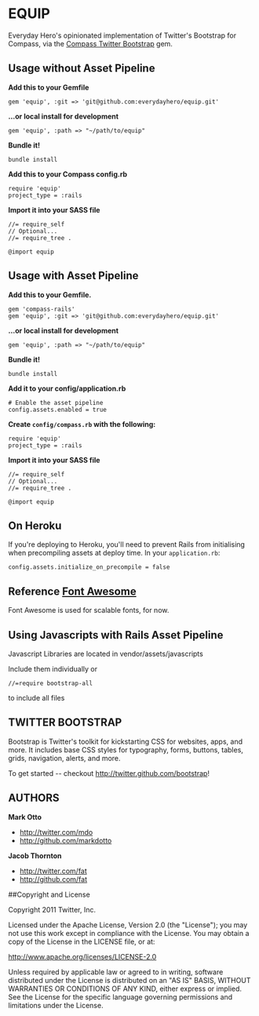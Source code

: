 # EQUIP

Everyday Hero's opinionated implementation of Twitter's Bootstrap for Compass, via the [Compass Twitter Bootstrap](https://github.com/vwall/compass-twitter-bootstrap) gem.

## Usage without Asset Pipeline

**Add this to your Gemfile**

    gem 'equip', :git => 'git@github.com:everydayhero/equip.git'

**...or local install for development**

    gem 'equip', :path => "~/path/to/equip"

**Bundle it!**

    bundle install

**Add this to your Compass config.rb**

    require 'equip'
    project_type = :rails

**Import it into your SASS file**

    //= require_self
    // Optional...
    //= require_tree .
    
    @import equip

## Usage with Asset Pipeline

**Add this to your Gemfile.**

    gem 'compass-rails'
    gem 'equip', :git => 'git@github.com:everydayhero/equip.git'

**...or local install for development**

    gem 'equip', :path => "~/path/to/equip"

**Bundle it!**

    bundle install

**Add it to your config/application.rb**
        
    # Enable the asset pipeline
    config.assets.enabled = true

**Create `config/compass.rb` with the following:**

    require 'equip'
    project_type = :rails

**Import it into your SASS file**

    //= require_self
    // Optional...
    //= require_tree .
    
    @import equip

## On Heroku

If you're deploying to Heroku, you'll need to prevent Rails from initialising when precompiling assets at deploy time. In your `application.rb`:

    config.assets.initialize_on_precompile = false

## Reference [Font Awesome](http://fortawesome.github.com/Font-Awesome/)

Font Awesome is used for scalable fonts, for now.

## Using Javascripts with Rails Asset Pipeline

Javascript Libraries are located in vendor/assets/javascripts

Include them individually or 

    //=require bootstrap-all

to include all files

## TWITTER BOOTSTRAP

Bootstrap is Twitter's toolkit for kickstarting CSS for websites, apps, and more. It includes base CSS styles for typography, forms, buttons, tables, grids, navigation, alerts, and more.

To get started -- checkout http://twitter.github.com/bootstrap!

## AUTHORS

**Mark Otto**

+ http://twitter.com/mdo
+ http://github.com/markdotto

**Jacob Thornton**

+ http://twitter.com/fat
+ http://github.com/fat


##Copyright and License

Copyright 2011 Twitter, Inc.

Licensed under the Apache License, Version 2.0 (the "License");
you may not use this work except in compliance with the License.
You may obtain a copy of the License in the LICENSE file, or at:

   http://www.apache.org/licenses/LICENSE-2.0

Unless required by applicable law or agreed to in writing, software
distributed under the License is distributed on an "AS IS" BASIS,
WITHOUT WARRANTIES OR CONDITIONS OF ANY KIND, either express or implied.
See the License for the specific language governing permissions and
limitations under the License.
